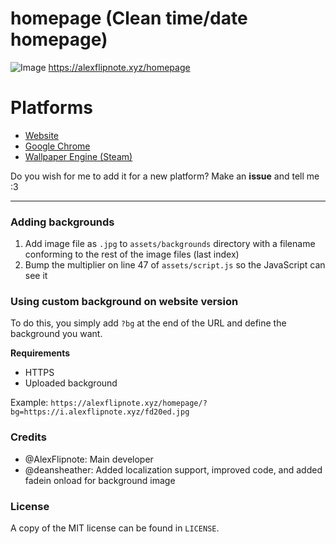 # homepage (Clean time/date homepage)
![Image](https://i.alexflipnote.xyz/c6cec3.png)
https://alexflipnote.xyz/homepage<br>

# Platforms
- [Website](https://alexflipnote.xyz/homepage)
- [Google Chrome](https://chrome.google.com/webstore/detail/alexflipnotehomepage/apilabeffmpplallenlcommnigaafgfb)
- [Wallpaper Engine (Steam)](http://steamcommunity.com/sharedfiles/filedetails/?id=1201866408)

Do you wish for me to add it for a new platform? Make an **issue** and tell me :3

---

### Adding backgrounds
1. Add image file as `.jpg` to `assets/backgrounds` directory with a filename
   conforming to the rest of the image files (last index)
2. Bump the multiplier on line 47 of `assets/script.js` so the JavaScript can
   see it

### Using custom background on website version
To do this, you simply add `?bg` at the end of the URL and define
the background you want.

**Requirements**
- HTTPS
- Uploaded background

Example:
`https://alexflipnote.xyz/homepage/?bg=https://i.alexflipnote.xyz/fd20ed.jpg`

### Credits
- @AlexFlipnote: Main developer
- @deansheather: Added localization support, improved code, and added fadein
  onload for background image

### License
A copy of the MIT license can be found in `LICENSE`.
